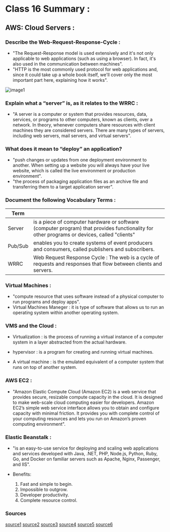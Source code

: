 # Class 16 Summary :

## AWS: Cloud Servers :

### Describe the Web-Request-Response-Cycle :

  * "The Request-Response model is used extensively and it's not only applicable to web applications (such as using a     browser). In fact, it's also used in the communication between machines".
  * "HTTP is the most commonly used protocol for web applications and, since it could take up a whole book itself, we'll cover only the most important part here, explaining how it works".
  
  ![image1](https://bytesofgigabytes.com/IMAGES/Networking/HTTPcommuncation/http%20communication.png)

### Explain what a “server” is, as it relates to the WRRC :
  * "A server is a computer or system that provides resources, data, services, or programs to other computers, known as clients, over a network. In theory, whenever computers share resources with client machines they are considered servers. There are many types of servers, including web servers, mail servers, and virtual servers".

### What does it mean to “deploy” an application?

  * "push changes or updates from one deployment environment to another. When setting up a website you will always have your live website, which is called the live environment or production environment".
  * "the process of packaging application files as an archive file and transferring them to a target application server".

### Document the following Vocabulary Terms :

| Term      |                                                          |
| -----------  | ----------------------------------------------------------------|
| Server |  is a piece of computer hardware or software (computer program) that provides functionality for other programs or devices, called "clients" |
|Pub/Sub | enables you to create systems of event producers and consumers, called publishers and subscribers.  |
| WRRC | Web Request Response Cycle : The web is a cycle of requests and responses that flow between clients and servers. |

### Virtual Machines :
  
   * "compute resource that uses software instead of a physical computer to run programs and deploy apps".
   * Virtual Machines Maneger : it is type of software that allows us to run an operating system within another operating system.

### VMS and the Cloud :

  * Virtualization : is the process of running a virtual instance of a computer system in a layer abstracted from the actual hardware.

  * hypervisor : is a program for creating and running virtual machines. 

  * A virtual machine : is the emulated equivalent of a computer system that runs on top of another system.

### AWS EC2 :

  * "Amazon Elastic Compute Cloud (Amazon EC2) is a web service that provides secure, resizable compute capacity in the cloud. It is designed to make web-scale cloud computing easier for developers. Amazon EC2’s simple web service interface allows you to obtain and configure capacity with minimal friction. It provides you with complete control of your computing resources and lets you run on Amazon’s proven computing environment".

### Elastic Beanstalk :

  * "is an easy-to-use service for deploying and scaling web applications and services developed with Java, .NET, PHP, Node.js, Python, Ruby, Go, and Docker on familiar servers such as Apache, Nginx, Passenger, and IIS". 

  * Benefits:
    1. Fast and simple to begin.
    2. Impossible to outgrow.
    3. Developer productivity.
    4. Complete resource control.
    
### Sources 

[source1](https://subscription.packtpub.com/book/programming/9781838648916/6/ch06lvl1sec39/the-request-response-cycle-of-a-web-application)
[source2](https://www.paessler.com/it-explained/server)
[source3](https://docs.oracle.com/cd/E29542_01/core.1111/e10105/deploy.htm#ASADM671)
[source4](https://aws.amazon.com/ec2/?ec2-whats-new.sort-by=item.additionalFields.postDateTime&ec2-whats-new.sort-order=desc)
[source5](https://opensource.com/resources/virtualization)
[source6](https://aws.amazon.com/elasticbeanstalk/)

